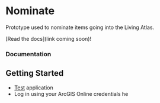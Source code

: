 # Nominate
Prototype used to nominate items going into the Living Atlas.

[Read the docs](link coming soon)!

### Documentation

## Getting Started
* [Test](https://chrismahlke.github.io/nominate-2/) application
* Log in using your ArcGIS Online credentials
he
